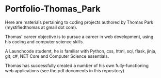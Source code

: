 # Portfolio-Thomas_Park
Here are materials pertaining to coding projects authored by Thomas Park (mystifiedthomas at gmail dot com).

Thomas' career objective is to pursue a career in web development, using his coding and computer science skills.

A Launchcode studemt, he is familiar with Python, css, html, sql, flask, jinja, git, c#, NET Core and Computer Science essentials.

Thomas has successfully created a number of his own fully-functioning web applications (see the pdf documents in this repository).
